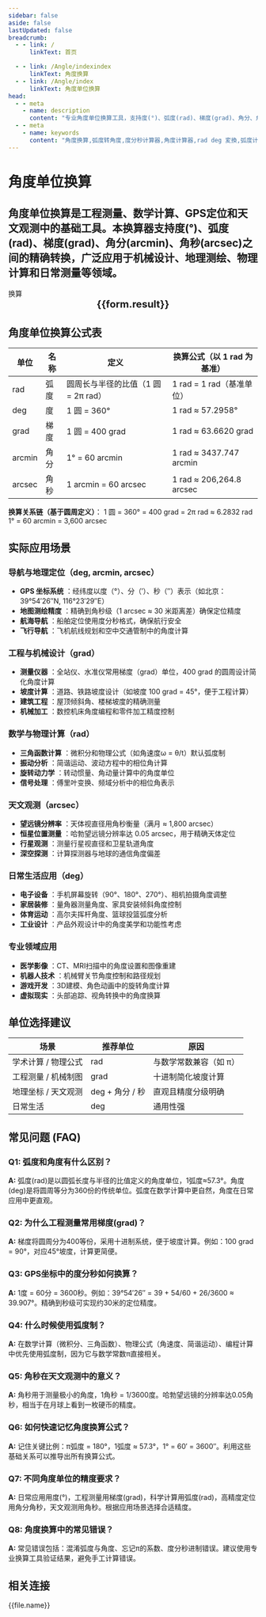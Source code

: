 ```yaml
---
sidebar: false
aside: false
lastUpdated: false
breadcrumb:
  - - link: /
      linkText: 首页

  - - link: /Angle/indexindex
      linkText: 角度换算
  - - link: /Angle/index
      linkText: 角度单位换算
head:
  - - meta
    - name: description
      content: "专业角度单位换算工具，支持度(°)、弧度(rad)、梯度(grad)、角分、角秒精确转换。适用于工程测量、数学计算、GPS定位、天文观测等场景，提供详细换算公式和实用指南。"
  - - meta
    - name: keywords
      content: "角度换算,弧度转角度,度分秒计算器,角度计算器,rad deg 変換,弧度计算公式,角度単位,梯度换算,GPS坐标转换,工程测量,天文观测,数学计算"  
---
```

# 角度单位换算

角度单位换算是工程测量、数学计算、GPS定位和天文观测中的基础工具。本换算器支持度(°)、弧度(rad)、梯度(grad)、角分(arcmin)、角秒(arcsec)之间的精确转换，广泛应用于机械设计、地理测绘、物理计算和日常测量等领域。
---
<script setup>
import { onMounted, reactive, inject ,ref  } from 'vue'
import { NButton,NForm ,NFormItem,NInput,NInputNumber,NSelect,NCard,useMessage ,NGrid ,NGi } from 'naive-ui'
import { defineClientComponent } from 'vitepress'
import { Angle } from '../../files';
const convert = inject('convert')
const options =  [
  { "label": "度", "value": "deg" },
  { "label": "弧度", "value": "rad" },
  { "label": "梯度", "value": "grad" },
  { "label": "角分", "value": "arcmin" },
  { "label": "角秒", "value": "arcsec" }
];
const formRef = ref(null);
const seoKey = ['角度','单位换算','度','弧度','梯度','角分','角秒','换算公式','单位换算指南','勾配 角度','弧度计算','度的单位','弧度和角度','角度変換','角度 度分秒 変換','角度的单位','角度 分','角度 単位','角度的符号','rad deg 変換','rad是什么单位','角度计算','度分秒 変換','角度换算','角度单位','度分秒计算器','角度 変換','度数','度分秒','弧度和角度的换算','角度计算器','弧度转角度','角度符号','deg','angle','rad','弧度计算公式','弧度公式','弧度的单位','rad和°怎么换算','弧度单位','一弧度等于多少度','弧度角度转换','弧度制与角度制的换算','弧度制','radians','radians to degrees','radian']
const rules = {
  number:{
    required: true,
    type: 'number',
    trigger: "blur",
    message: '请输入数字'
  },
  to:{
    required: true,
    trigger: "select",
    message: '请选择转换单位'
  },
  from:{
    required: true,
    trigger: "select",
    message: '请选择原始单位'
  }
}
const form = reactive({
  number:null,
  to:'',
  from:'',
  result:'',
  title:'角度单位换算器',
})
const convertHandler = (e) => {
   e.preventDefault();
  formRef.value?.validate((errors)=>{
    if (!errors) {
      form.result = `${form.number}${form.from} = ${convert(form.number).from(form.from).to(form.to)}${form.to}`
    }
  })
}
</script>

<n-card title="角度单位换算器" embedded :bordered="false" hoverable>
  <n-form size="large" :model="form" ref='formRef' :rules="rules">
    <n-form-item label="数值"  path="number">
      <n-input-number size="large" style="width:100%" :min="0" v-model:value="form.number"   placeholder="请输入要换算的数值" />
    </n-form-item>
    <n-form-item label="从" path="from">
      <n-select  size="large" :options="options" v-model:value="form.from" placeholder="请选择原始单位" />
    </n-form-item>
    <n-form-item label="到" path="to">
      <n-select  size="large" :options="options" v-model:value="form.to" placeholder="请选择换算单位" />
    </n-form-item>
    <n-form-item>
      <n-button type="info" style="width:100%" @click="convertHandler">换算</n-button>
    </n-form-item>
  </n-form>

  <n-card embedded :bordered="false" hoverable style="margin-top: 16px;">
    <template #header>
      <div style="text-align:center;font-size:16px;color:#666;">
        {{form.title}}
      </div>
    </template>
    <div style="text-align:center;font-size:20px;">
      <strong>{{form.result}}</strong>
    </div>
    <template #footer>
      <div style="text-align:center;font-size:12px;color:#999;">
        <span v-for="(keyword, index) in seoKey" :key="index">
          {{keyword}}<span v-if="index < seoKey.length - 1"> | </span>
        </span>
      </div>
    </template>
  </n-card>
</n-card>

## 角度单位换算公式表

单位 | 名称 | 定义 | 换算公式（以 1 rad 为基准）
---|---|---|---
rad | 弧度 | 圆周长与半径的比值（1 圆 = 2π rad） | 1 rad = 1 rad（基准单位）
deg | 度 | 1 圆 = 360° | 1 rad ≈ 57.2958°
grad | 梯度 | 1 圆 = 400 grad | 1 rad ≈ 63.6620 grad
arcmin | 角分 | 1° = 60 arcmin | 1 rad ≈ 3437.747 arcmin
arcsec | 角秒 | 1 arcmin = 60 arcsec | 1 rad ≈ 206,264.8 arcsec

**换算关系链（基于圆周定义）**：
1 圆 = 360° = 400 grad = 2π rad ≈ 6.2832 rad 
1° = 60 arcmin = 3,600 arcsec 

## 实际应用场景

### 导航与地理定位（deg, arcmin, arcsec）

  * **GPS 坐标系统** ：经纬度以度（°）、分（′）、秒（″）表示（如北京：39°54′26″N, 116°23′29″E）
  * **地图测绘精度** ：精确到角秒级（1 arcsec ≈ 30 米距离差）确保定位精度
  * **航海导航** ：船舶定位使用度分秒格式，确保航行安全
  * **飞行导航** ：飞机航线规划和空中交通管制中的角度计算

### 工程与机械设计（grad）

  * **测量仪器** ：全站仪、水准仪常用梯度（grad）单位，400 grad 的圆周设计简化角度计算
  * **坡度计算** ：道路、铁路坡度设计（如坡度 100 grad = 45°，便于工程计算）
  * **建筑工程** ：屋顶倾斜角、楼梯坡度的精确测量
  * **机械加工** ：数控机床角度编程和零件加工精度控制

### 数学与物理计算（rad）

  * **三角函数计算** ：微积分和物理公式（如角速度ω = θ/t）默认弧度制
  * **振动分析** ：简谐运动、波动方程中的相位角计算
  * **旋转动力学** ：转动惯量、角动量计算中的角度单位
  * **信号处理** ：傅里叶变换、频域分析中的相位角表示

### 天文观测（arcsec）

  * **望远镜分辨率** ：天体视直径用角秒衡量（满月 ≈ 1,800 arcsec）
  * **恒星位置测量** ：哈勃望远镜分辨率达 0.05 arcsec，用于精确天体定位
  * **行星观测** ：测量行星视直径和卫星轨道角度
  * **深空探测** ：计算探测器与地球的通信角度偏差

### 日常生活应用（deg）

  * **电子设备** ：手机屏幕旋转（90°、180°、270°）、相机拍摄角度调整
  * **家居装修** ：量角器测量角度、家具安装倾斜角度控制
  * **体育运动** ：高尔夫挥杆角度、篮球投篮弧度分析
  * **工业设计** ：产品外观设计中的角度美学和功能性考虑

### 专业领域应用

  * **医学影像** ：CT、MRI扫描中的角度设置和图像重建
  * **机器人技术** ：机械臂关节角度控制和路径规划
  * **游戏开发** ：3D建模、角色动画中的旋转角度计算
  * **虚拟现实** ：头部追踪、视角转换中的角度换算

## 单位选择建议

场景 | 推荐单位 | 原因
---|---|---
学术计算 / 物理公式 | rad | 与数学常数兼容（如 π）
工程测量 / 机械制图 | grad | 十进制简化坡度计算
地理坐标 / 天文观测 | deg + 角分 / 秒 | 直观且精度分级明确
日常生活 | deg | 通用性强

## 常见问题 (FAQ)

### Q1: 弧度和角度有什么区别？
**A:** 弧度(rad)是以圆弧长度与半径的比值定义的角度单位，1弧度≈57.3°。角度(deg)是将圆周等分为360份的传统单位。弧度在数学计算中更自然，角度在日常应用中更直观。

### Q2: 为什么工程测量常用梯度(grad)？
**A:** 梯度将圆周分为400等份，采用十进制系统，便于坡度计算。例如：100 grad = 90°，对应45°坡度，计算更简便。

### Q3: GPS坐标中的度分秒如何换算？
**A:** 1度 = 60分 = 3600秒。例如：39°54′26″ = 39 + 54/60 + 26/3600 ≈ 39.907°。精确到秒级可实现约30米的定位精度。

### Q4: 什么时候使用弧度制？
**A:** 在数学计算（微积分、三角函数）、物理公式（角速度、简谐运动）、编程计算中优先使用弧度制，因为它与数学常数π直接相关。

### Q5: 角秒在天文观测中的意义？
**A:** 角秒用于测量极小的角度，1角秒 = 1/3600度。哈勃望远镜的分辨率达0.05角秒，相当于在月球上看到一枚硬币的精度。

### Q6: 如何快速记忆角度换算公式？
**A:** 记住关键比例：π弧度 = 180°，1弧度 ≈ 57.3°，1° = 60′ = 3600″。利用这些基础关系可以推导出所有换算公式。

### Q7: 不同角度单位的精度要求？
**A:** 日常应用用度(°)，工程测量用梯度(grad)，科学计算用弧度(rad)，高精度定位用角分角秒，天文观测用角秒。根据应用场景选择合适精度。

### Q8: 角度换算中的常见错误？
**A:** 常见错误包括：混淆弧度与角度、忘记π的系数、度分秒进制错误。建议使用专业换算工具验证结果，避免手工计算错误。

## 相关连接
<n-grid x-gap="12" :cols="2">
  <n-gi v-for="(file, index) in Angle" :key="index">
    <n-button
      text
      tag="a"
      :href="file.path"
      type="info"
    >
      {{file.name}}
    </n-button>
  </n-gi>
</n-grid>